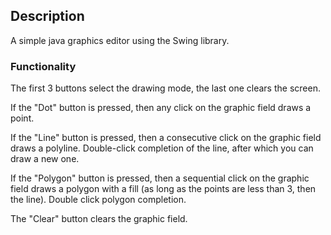 ## Description

A simple java graphics editor using the Swing library.

### Functionality

The first 3 buttons select the drawing mode, the last one clears the screen.

If the "Dot" button is pressed, then any click on the graphic field draws a point.

If the "Line" button is pressed, then a consecutive click on the graphic field draws a polyline.
Double-click completion of the line, after which you can draw a new one.

If the "Polygon" button is pressed, then a sequential click on the graphic field draws a polygon with a fill (as long as the points are less than 3, then the line). 
Double click polygon completion.

The "Clear" button clears the graphic field.